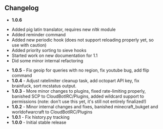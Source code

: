 ## Changelog
 - **1.0.6**
 * Added pig latin translator, requires new *nltk* module
 * Added reminder command
 * Added new periodic hook (does not support reloading properly yet, so use with caution)
 * Added priority sorting to sieve hooks
 * Started work on new documentation for 1.1
 * Did some minor internal refactoring
 - **1.0.5** - Fix geoip for queries with no region, fix youtube bug, add flip command
 - **1.0.4** - Adjust ratelimiter cleanup task, add octopart API key, fix brainfuck, sort mcstatus output.
 - **1.0.3** - More minor changes to plugins, fixed rate-limiting properly, banished SCP to CloudBotIRC/Plugins, added wildcard support to permissions (note: don't use this yet, it's still not entirely finalized!)
 - **1.0.2** - Minor internal changes and fixes, banished minecraft_bukget and worldofwarcraft to CloudBotIRC/Plugins
 - **1.0.1** - Fix history.py tracking
 - **1.0.0** - Initial stable release
